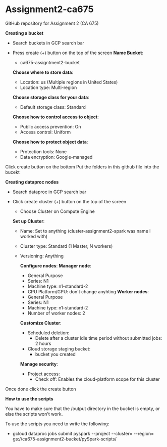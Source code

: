 # Assignment2-ca675
GitHub repository for Assignment 2 (CA 675)

**Creating a bucket**
- Search buckets in GCP search bar
- Press create (+) button on the top of the screen
  **Name Bucket**:
  - ca675-assigntment2-bucket
  
  **Choose where to store data**:
  - Location: us (Multiple regions in United States)
  - Location type: Multi-region
  
  **Choose storage class for your data**:
  - Default storage class: Standard
  
  **Choose how to control access to object**:
  - Public access prevention: On
  - Access control: Uniform
  
  **Choose how to protect object data**:
  - Protection tools: None
  - Data encryption: Google-managed

Click create button on the bottom
Put the folders in this github file into the bucekt

**Creating dataproc nodes**
- Search dataproc in GCP search bar
- Click create cluster (+) button on the top of the screen
    - Choose Cluster on Compute Engine
    
    **Set up Cluster**:
    - Name: Set to anything (cluster-assignment2-spark was name I worked with)
    - Cluster type: Standard (1 Master, N workers)
    - Versioning: Anything

      **Configure nodes**:
        **Manager node**:
        - General Purpose
        - Series: N1
        - Machine type: n1-standard-2
        - CPU Platform/GPU: don't change anyhting
        **Worker nodes**:
        - General Purpose
        - Series: N1
        - Machine type: n1-standard-2
        - Number of worker nodes: 2
      
      **Customize Cluster**:
      - Scheduled deletion:
          - Delete after a cluster idle time period without submitted jobs: 2 hours
      - Cloud storage staging bucket:
          - bucket you created
      
      **Manage security**:
      - Project access:
          - Check off: Enables the cloud-platform scope for this cluster

Once done click the create button


**How to use the scripts**

You have to make sure that the /output directory in the bucket is empty, or else the scripts won't work.

To use the scripts you need to write the following:
 
 - gcloud dataproc jobs submit pyspark     --project <project name>    --cluster=<cluster name>   --region=<region>   gs://ca675-assignment2-bucket/pySpark-scripts/<script in specific you want to run>

Let's say I want to run dataAggregationHSL.py this is what I would type in:
 
 - gcloud dataproc jobs submit pyspark     --project citric-alliance-408023     --cluster=cluster-assignment2-spark     --region=us-east1     gs://ca675-assignment2-bucket/pySpark-scripts/dataAggregationHSL.py
    
